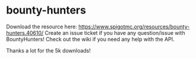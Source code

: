 # bounty-hunters
Download the resource here: https://www.spigotmc.org/resources/bounty-hunters.40610/
Create an issue ticket if you have any question/issue with BountyHunters!
Check out the wiki if you need any help with the API.

Thanks a lot for the 5k downloads!
